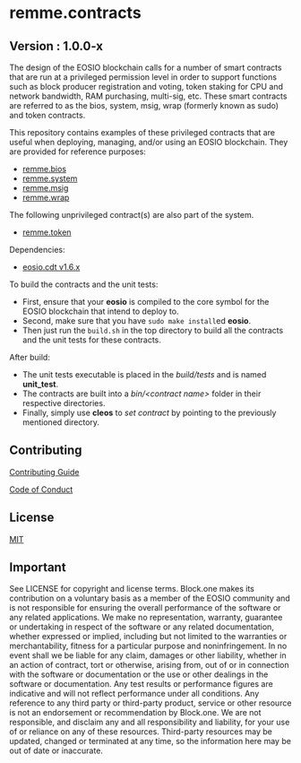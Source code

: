 # remme.contracts

## Version : 1.0.0-x

The design of the EOSIO blockchain calls for a number of smart contracts that are run at a privileged permission level in order to support functions such as block producer registration and voting, token staking for CPU and network bandwidth, RAM purchasing, multi-sig, etc.  These smart contracts are referred to as the bios, system, msig, wrap (formerly known as sudo) and token contracts.

This repository contains examples of these privileged contracts that are useful when deploying, managing, and/or using an EOSIO blockchain.  They are provided for reference purposes:

   * [remme.bios](https://github.com/Remmeauth/remchain/tree/develop/contracts/contracts/remme.bios)
   * [remme.system](https://github.com/Remmeauth/remchain/tree/develop/contracts/contracts/remme.system)
   * [remme.msig](https://github.com/Remmeauth/remchain/tree/develop/contracts/contracts/remme.msig)
   * [remme.wrap](https://github.com/Remmeauth/remchain/tree/develop/contracts/contracts/remme.wrap)

The following unprivileged contract(s) are also part of the system.
   * [remme.token](https://github.com/Remmeauth/remchain/tree/develop/contracts/contracts/remme.token)

Dependencies:
* [eosio.cdt v1.6.x](https://github.com/EOSIO/eosio.cdt/releases/tag/v1.6.1)

To build the contracts and the unit tests:
* First, ensure that your __eosio__ is compiled to the core symbol for the EOSIO blockchain that intend to deploy to.
* Second, make sure that you have ```sudo make install```ed __eosio__.
* Then just run the ```build.sh``` in the top directory to build all the contracts and the unit tests for these contracts.

After build:
* The unit tests executable is placed in the _build/tests_ and is named __unit_test__.
* The contracts are built into a _bin/\<contract name\>_ folder in their respective directories.
* Finally, simply use __cleos__ to _set contract_ by pointing to the previously mentioned directory.

## Contributing

[Contributing Guide](./CONTRIBUTING.md)

[Code of Conduct](./CONTRIBUTING.md#conduct)

## License

[MIT](./LICENSE)

## Important

See LICENSE for copyright and license terms.  Block.one makes its contribution on a voluntary basis as a member of the EOSIO community and is not responsible for ensuring the overall performance of the software or any related applications.  We make no representation, warranty, guarantee or undertaking in respect of the software or any related documentation, whether expressed or implied, including but not limited to the warranties or merchantability, fitness for a particular purpose and noninfringement. In no event shall we be liable for any claim, damages or other liability, whether in an action of contract, tort or otherwise, arising from, out of or in connection with the software or documentation or the use or other dealings in the software or documentation.  Any test results or performance figures are indicative and will not reflect performance under all conditions.  Any reference to any third party or third-party product, service or other resource is not an endorsement or recommendation by Block.one.  We are not responsible, and disclaim any and all responsibility and liability, for your use of or reliance on any of these resources. Third-party resources may be updated, changed or terminated at any time, so the information here may be out of date or inaccurate.
